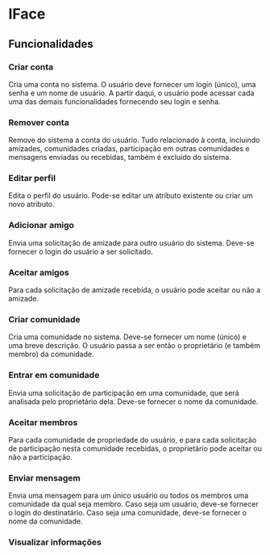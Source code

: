 # IFace
## Funcionalidades
### Criar conta
Cria uma conta no sistema. O usuário deve fornecer um login (único), uma senha e um nome de usuário. A partir daqui, o usuário pode acessar cada uma das demais funcionalidades fornecendo seu login e senha.
### Remover conta
Remove do sistema a conta do usuário. Tudo relacionado à conta, incluindo amizades, comunidades criadas, participação em outras comunidades e mensagens enviadas ou recebidas, também é excluído do sistema.
### Editar perfil
Edita o perfil do usuário. Pode-se editar um atributo existente ou criar um novo atributo.
### Adicionar amigo
Envia uma solicitação de amizade para outro usuário do sistema. Deve-se fornecer o login do usuário a ser solicitado.
### Aceitar amigos
Para cada solicitação de amizade recebida, o usuário pode aceitar ou não a amizade.
### Criar comunidade
Cria uma comunidade no sistema. Deve-se fornecer um nome (único) e uma breve descrição. O usuário passa a ser então o proprietário (e também membro) da comunidade.
### Entrar em comunidade
Envia uma solicitação de participação em uma comunidade, que será analisada pelo proprietário dela. Deve-se fornecer o nome da comunidade.
### Aceitar membros
Para cada comunidade de propriedade do usuário, e para cada solicitação de participação nesta comunidade recebidas, o proprietário pode aceitar ou não a participação.
### Enviar mensagem
Envia uma mensagem para um único usuário ou todos os membros uma comunidade da qual seja membro. Caso seja um usuário, deve-se fornecer o login do destinatário. Caso seja uma comunidade, deve-se fornecer o nome da comunidade.
### Visualizar informações
